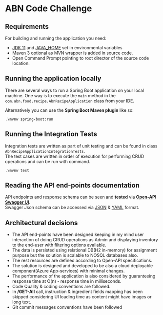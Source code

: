 # ABN Code Challenge

## Requirements

For building and running the application you need:

- [JDK 11](https://adoptium.net/temurin/releases/?version=11) and [JAVA_HOME](https://docs.oracle.com/cd/E19182-01/821-0917/inst_jdk_javahome_t/index.html#:~:text=To%20set%20JAVA_HOME%2C%20do%20the,6.0_02.) set in environmental variables
- [Maven 3](https://maven.apache.org) optional as MVN wrapper is added in source code.
- Open Command Prompt pointing to root director of the source code location.

## Running the application locally

There are several ways to run a Spring Boot application on your local machine. One way is to execute the `main` method in the `com.abn.food.recipe.AbnRecipeApplication` class from your IDE.

Alternatively you can use the **Spring Boot Maven plugin** like so:

```shell
.\mvnw spring-boot:run
```

## Running the Integration Tests

Integration tests are written as part of unit testing and can be found in class `AbnRecipeApplicationIntegrationTests`.\
The test cases are written in order of execution for performing CRUD operations and can be run with command.
```shell
.\mvnw test
```

## Reading the API end-points documentation
API endpoints and response schema can be seen and **tested** via **[Open-API Swagger UI](http://localhost:8080/swagger-ui/index.html)**.\
Swagger Json schema can be accessed via [JSON](http://localhost:8080/v3/api-docs/) & [YAML](http://localhost:8080/v3/api-docs.yaml) format.

## Architectural decisions
* The API end-points have been designed keeping in my mind user interaction of doing CRUD operations as Admin and displaying inventory to the end-user with filtering options available.
* The data is persisted using relational DB(H2 in-memory) for assignment purpose but the solution is scalable to NOSQL databases also.
* The rest resources are defined according to Open-API specifications.
* The solution is designed and developed to be also a cloud deployable component(Azure App-services) with minimal changes.
* The performance of the application is also considered by guaranteeing response time at O(n) - response time in milliseconds.
* Code Quality & coding conventions are followed.
* In **/GET-All** call, instruction & ingredient fields mapping has been skipped considering UI loading time as content might have images or long text.
* Git commit messages conventions have been followed